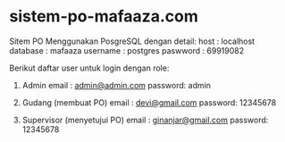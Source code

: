 # sistem-po-mafaaza.com
Sitem PO
Menggunakan PosgreSQL dengan detail:
  host      : localhost
  database  : mafaaza
  username  : postgres
  paswword  : 69919082
  
 Berikut daftar user untuk login dengan role:
 1. Admin
    email   : admin@admin.com
    password: admin
    
 2. Gudang (membuat PO)
    email   : devi@gmail.com
    password: 12345678
    
 2. Supervisor (menyetujui PO)
    email   : ginanjar@gmail.com
    password: 12345678
